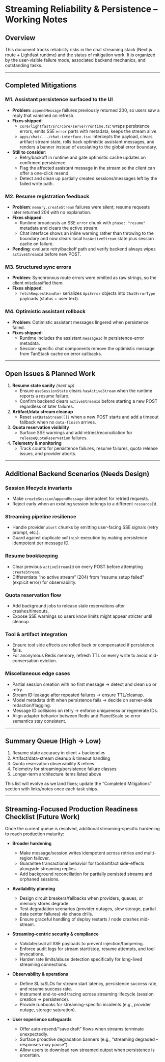 # Streaming Reliability & Persistence – Working Notes

## Overview
This document tracks reliability risks in the chat streaming stack (Next.js route + Lightfast runtime) and the status of mitigation work. It is organized by the user-visible failure mode, associated backend mechanics, and outstanding tasks.

---

## Completed Mitigations
### M1. Assistant persistence surfaced to the UI
- **Problem**: `appendMessage` failures previously returned 200, so users saw a reply that vanished on refresh.
- **Fixes shipped**:
  - `core/lightfast/src/core/server/runtime.ts`: wraps persistence errors, emits SSE `error` parts with metadata, keeps the stream alive.
  - `apps/chat/.../chat-interface.tsx`: intercepts the payload, clears artifact stream state, rolls back optimistic assistant messages, and renders a banner instead of escalating to the global error boundary.
- **Still to consider**:
  - Retry/backoff in runtime and gate optimistic cache updates on confirmed persistence.
  - Flag the affected assistant message in the stream so the client can offer a one-click resend.
  - Detect and clean up partially created sessions/messages left by the failed write path.

### M2. Resume registration feedback
- **Problem**: `memory.createStream` failures were silent; resume requests later returned 204 with no explanation.
- **Fixes shipped**:
  - Runtime broadcasts an SSE `error` chunk with `phase: "resume"` metadata and clears the active stream.
  - Chat interface shows an inline warning rather than throwing to the boundary and now clears local `hasActiveStream` state plus session cache on failure.
- **Pending**: evaluate retry/backoff path and verify backend always wipes `activeStreamId` before new POST.

### M3. Structured sync errors
- **Problem**: Synchronous route errors were emitted as raw strings, so the client misclassified them.
- **Fixes shipped**:
  - `fetchRequestHandler` serializes `ApiError` objects into `ChatErrorType` payloads (status + user text).

### M4. Optimistic assistant rollback
- **Problem**: Optimistic assistant messages lingered when persistence failed.
- **Fixes shipped**:
  - Runtime includes the assistant `messageId` in persistence-error metadata.
  - Session-specific chat components remove the optimistic message from TanStack cache on error callbacks.

---

## Open Issues & Planned Work
1. **Resume state sanity** *(next up)*
   - Ensure `useSessionState` clears `hasActiveStream` when the runtime reports a resume failure.
   - Confirm backend clears `activeStreamId` before starting a new POST regardless of later failures.
2. **Artifact/data stream cleanup**
   - Reset `setDataStream([])` when a new POST starts and add a timeout fallback when no `data-finish` arrives.
3. **Quota reservation visibility**
   - Surface SSE warnings and add retries/reconciliation for `releaseQuotaReservation` failures.
4. **Telemetry & monitoring**
   - Track counts for persistence failures, resume failures, quota release issues, and provider aborts.

---

## Additional Backend Scenarios (Needs Design)
### Session lifecycle invariants
- Make `createSession`/`appendMessage` idempotent for retried requests.
- Reject early when an existing session belongs to a different `resourceId`.

### Streaming pipeline resilience
- Handle provider `abort` chunks by emitting user-facing SSE signals (retry prompt, etc.).
- Guard against duplicate `onFinish` execution by making persistence idempotent per message ID.

### Resume bookkeeping
- Clear previous `activeStreamId` on every POST before attempting `createStream`.
- Differentiate “no active stream” (204) from “resume setup failed” (explicit error) for observability.

### Quota reservation flow
- Add background jobs to release stale reservations after crashes/timeouts.
- Expose SSE warnings so users know limits might appear stricter until cleanup.

### Tool & artifact integration
- Ensure tool side effects are rolled back or compensated if persistence fails.
- For anonymous Redis memory, refresh TTL on every write to avoid mid-conversation eviction.

### Miscellaneous edge cases
- Partial session creation with no first message → detect and clean up or retry.
- Stream ID leakage after repeated failures → ensure TTL/cleanup.
- Model metadata drift when persistence fails → decide on server-side redaction/flagging.
- Message ID collisions on retry → enforce uniqueness or regenerate IDs.
- Align adapter behavior between Redis and PlanetScale so error semantics stay consistent.

---

## Summary Queue (High → Low)
1. Resume state accuracy in client + backend 🔜
2. Artifact/data-stream cleanup & timeout handling
3. Quota reservation observability & retries
4. Telemetry for streaming/persistence failure classes
5. Longer-term architecture items listed above

This list will evolve as we land fixes; update the “Completed Mitigations” section with links/notes once each task ships.

---

## Streaming-Focused Production Readiness Checklist (Future Work)
Once the current queue is resolved, additional streaming-specific hardening to reach production maturity:

- **Broader hardening**
  - Make message/session writes idempotent across retries and multi-region failover.
  - Guarantee transactional behavior for tool/artifact side-effects alongside streaming replies.
  - Add background reconciliation for partially persisted streams and orphaned sessions.

- **Availability planning**
  - Design circuit breakers/fallbacks when providers, queues, or memory stores degrade.
  - Test degradation scenarios (provider outages, slow storage, partial data center failures) via chaos drills.
  - Ensure graceful handling of deploy restarts / node crashes mid-stream.

- **Streaming-centric security & compliance**
  - Validate/seal all SSE payloads to prevent injection/tampering.
  - Enforce audit logs for stream start/stop, resume attempts, and tool invocations.
  - Harden rate limits/abuse detection specifically for long-lived streaming connections.

- **Observability & operations**
  - Define SLIs/SLOs for stream start latency, persistence success rate, and resume success rate.
  - Instrument end-to-end tracing across streaming lifecycle (session creation → persistence).
  - Provide runbooks for streaming-specific incidents (e.g., provider outage, storage saturation).

- **User experience safeguards**
  - Offer auto-resend/“save draft” flows when streams terminate unexpectedly.
  - Surface proactive degradation banners (e.g., “streaming degraded – responses may pause”).
  - Allow users to download raw streamed output when persistence is uncertain.
